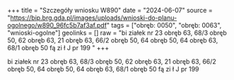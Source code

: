 +++
title = "Szczegóły wniosku W890"
date = "2024-06-07"
source = "https://bip.brg.gda.pl/images/uploads/wnioski-do-planu-ogolnego/w890_96fc5b7af3af.pdf"
tags = ["obręb: 0050", "obręb: 0063", "wnioski-ogolne"]
geolinks = []
raw = "bi ziałek nr 23 obręb 63, 68/3 obręb 50, 62 obręb 63, 21 obręb 63, 66/2 obręb 50, 64 obręb 50, 64 obręb 63, 68/1 obręb 50 fą zi ł J    pr 199 "
+++

bi ziałek nr 23 obręb 63, 68/3 obręb 50, 62 obręb 63, 21 obręb 63, 66/2 obręb
50, 64 obręb 50, 64 obręb 63, 68/1 obręb 50 fą zi ł J
   pr 199



